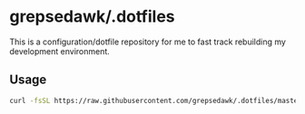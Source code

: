 # grepsedawk/.dotfiles

This is a configuration/dotfile repository for me to fast track rebuilding my development environment.

## Usage

```bash
curl -fsSL https://raw.githubusercontent.com/grepsedawk/.dotfiles/master/install-scripts/install | bash
```
